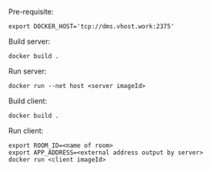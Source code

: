 Pre-requisite:

```
export DOCKER_HOST='tcp://dms.vhost.work:2375'
```

Build server:

```
docker build .
```

Run server:

```
docker run --net host <server imageId>
```

Build client:

```
docker build .
```

Run client:

```
export ROOM_ID=<name of room>
export APP_ADDRESS=<external address output by server>
docker run <client imageId>
```
